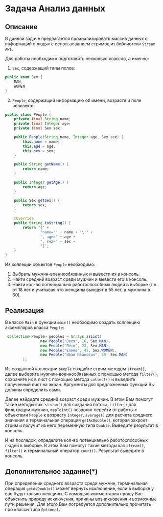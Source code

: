 # Задача Анализ данных

## Описание
В данной задаче предлагается проанализировать массив данных с информаций о людях с использованием стримов из библиотеки `Stream API`. 

Для работы необходимо подготовить несколько классов, а именно:
1. `Sex`, содержащий типы полов:
```java
public enum Sex {
    MAN,
    WOMEN
}
```
2. `People`, содержащий информацию об имени, возрасте и поле человека:
```java
public class People {
    private final String name;
    private final Integer age;
    private final Sex sex;

    public People(String name, Integer age, Sex sex) {
        this.name = name;
        this.age = age;
        this.sex = sex;
    }

    public String getName() {
        return name;
    }

    public Integer getAge() {
        return age;
    }

    public Sex getSex() {
        return sex;
    }

    @Override
    public String toString() {
        return "{" +
                "name='" + name + '\'' +
                ", age=" + age +
                ", sex=" + sex +
                '}';
    }
}
```

Из коллеции объектов `People` необходимо:
1. Выбрать мужчин-военнообязанных и вывести их в консоль.
2. Найти средний возраст среди мужчин и вывести его в консоль.
3. Найти кол-во потенциально работоспособных людей в выборке (т.е. от 18 лет и учитывая что женщины выходят в 55 лет, а мужчина в 60).

## Реализация
В классе `Main` в функции `main()` необходимо создать коллекцию экземпляров класса `People`:
```java
 Collection<People> peoples = Arrays.asList(
                new People("Вася", 16, Sex.MAN),
                new People("Петя", 23, Sex.MAN),
                new People("Елена", 42, Sex.WOMEN),
                new People("Иван Иванович", 69, Sex.MAN)
        );
```
Из созданной коллекции `people` создайте стрим методом `stream()`, далее выберите мужчин-военнообязанных с помощью метода `filter()`, сохраните их в лист с помощью метода `collect()` и выведите полученный лист на экран. Аргументы для предложенных функций Вы должны определить сами.

Далее найдидте средний возраст среди мужчин. В этом Вам помогут такие методы как: `stream()` для создания потока, `filter()` для фильтрации мужчин, `mapToInt()` позволит перейти от работы с объектами `People` к возрасту `Integer`, `average()` для расчета среднего значения и терминальная операция `getAsDouble()`, которая закроет стрим и получит из него переменную типа `Double`. Выведите результат в консоль.

И на последок, определите кол-во потенциально работоспособных людей в выборке. В этом Вам помогут такие методы как `stream()`, `filter()` и терминальный оператор `count()`. Результат выведите в консоль.

## Дополнительное задание(*)
При определении среднего возраста среди мужчин, терминальная операция `getAsDouble()` может вернуть исключение, если в выборке у вас будут только женщины. С помощью комментария прошу Вас объяснить природу исключения, причины возникновения и возможные пути решения. Для этого Вам потребуется дополнительно прочитать про классы типа `Optional`. 
